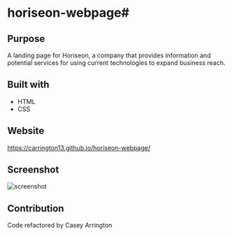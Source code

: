 # horiseon-webpage#

## Purpose
A landing page for Horiseon, a company that provides information and potential services for using current technologies to expand business reach.

## Built with
* HTML
* CSS

## Website
https://carrington13.github.io/horiseon-webpage/

## Screenshot
![screenshot](assets/images/screenshot.png)

## Contribution
Code refactored by Casey Arrington
